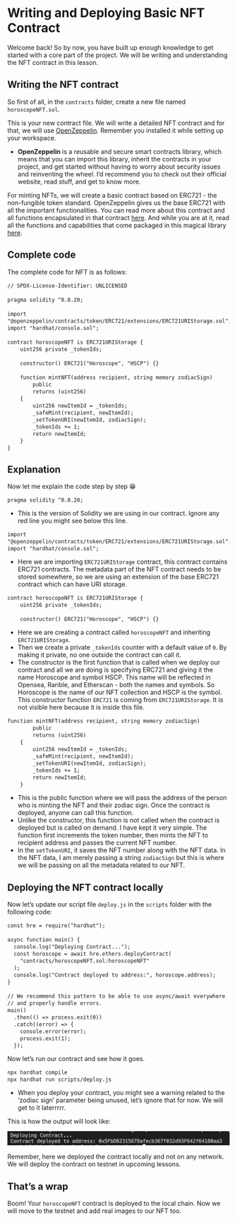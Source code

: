# Writing and Deploying Basic NFT Contract

Welcome back! So by now, you have built up enough knowledge to get started with a core part of the project. We will be writing and understanding the NFT contract in this lesson.

## Writing the NFT contract

So first of all, in the `contracts` folder, create a new file named `horoscopeNFT.sol`. 

This is your new contract file. We will write a detailed NFT contract and for that, we will use  [OpenZeppelin](https://openzeppelin.com/). Remember you installed it while setting up your workspace.

- **OpenZeppelin** is a reusable and secure smart contracts library, which means that you can import this library, inherit the contracts in your project, and get started without having to worry about security issues and reinventing the wheel. I’d recommend you to check out their official website, read stuff, and get to know more.

For minting NFTs, we will create a basic contract based on ERC721 - the non-fungible token standard. OpenZeppelin gives us the base ERC721 with all the important functionalities. You can read more about this contract and all functions encapsulated in that contract [here](https://docs.openzeppelin.com/contracts/4.x/erc721). And while you are at it, read all the functions and capabilities that come packaged in this magical library [here](https://docs.openzeppelin.com/contracts/4.x/api/token/erc721).

## Complete code

The complete code for NFT is as follows:

```
// SPDX-License-Identifier: UNLICENSED

pragma solidity ^0.8.20;

import "@openzeppelin/contracts/token/ERC721/extensions/ERC721URIStorage.sol";
import "hardhat/console.sol";

contract horoscopeNFT is ERC721URIStorage {
    uint256 private _tokenIds;

    constructor() ERC721("Horoscope", "HSCP") {}

    function mintNFT(address recipient, string memory zodiacSign)
        public
        returns (uint256)
    {
        uint256 newItemId = _tokenIds;
        _safeMint(recipient, newItemId);
        _setTokenURI(newItemId, zodiacSign);
        _tokenIds += 1;
        return newItemId;
    }
}
```

## Explanation

Now let me explain the code step by step 😁

```
pragma solidity ^0.8.20;
```

- This is the version of Solidity we are using in our contract. Ignore any red line you might see below this line.

```
import "@openzeppelin/contracts/token/ERC721/extensions/ERC721URIStorage.sol";
import "hardhat/console.sol";
```

- Here we are importing `ERC721URIStorage` contract, this contract contains ERC721 contracts. The metadata part of the NFT contract needs to be stored somewhere, so we are using an extension of the base ERC721 contract which can have URI storage.

```
contract horoscopeNFT is ERC721URIStorage {
    uint256 private _tokenIds;

    constructor() ERC721("Horoscope", "HSCP") {}

```

- Here we are creating a contract called `horoscopeNFT` and inheriting `ERC721URIStorage`.
- Then we create a private `_tokenIds` counter with a default value of `0`. By making it private, no one outside the contract can call it.
- The constructor is the first function that is called when we deploy our contract and all we are doing is specifying ERC721 and giving it the name Horoscope and symbol HSCP. This name will be reflected in Opensea, Rarible, and Etherscan - both the names and symbols. So Horoscope is the name of our NFT collection and HSCP is the symbol. This constructor function `ERC721` is coming from `ERC721URIStorage`. It is not visible here because it is inside this file.

```
function mintNFT(address recipient, string memory zodiacSign)
        public
        returns (uint256)
    {
        uint256 newItemId = _tokenIds;
        _safeMint(recipient, newItemId);
        _setTokenURI(newItemId, zodiacSign);
        _tokenIds += 1;
        return newItemId;
    }
```

- This is the public function where we will pass the address of the person who is minting the NFT and their zodiac sign. Once the contract is deployed, anyone can call this function.
- Unlike the constructor, this function is not called when the contract is deployed but is called on demand. I have kept it very simple. The function first increments the token number, then mints the NFT to recipient address and passes the current NFT number.
- In the `setTokenURI`, it saves the NFT number along with the NFT data. In the NFT data, I am merely passing a string `zodiacSign` but this is where we will be passing on all the metadata related to our NFT.

## Deploying the NFT contract locally

Now let’s update our script file `deploy.js` in the `scripts` folder with the following code: 

```
const hre = require("hardhat");

async function main() {
  console.log("Deploying Contract...");
  const horoscope = await hre.ethers.deployContract(
    "contracts/horoscopeNFT.sol:horoscopeNFT"
  );
  console.log("Contract deployed to address:", horoscope.address);
}

// We recommend this pattern to be able to use async/await everywhere
// and properly handle errors.
main()
  .then(() => process.exit(0))
  .catch((error) => {
    console.error(error);
    process.exit(1);
  });
```

Now let’s run our contract and see how it goes.

```
npx hardhat compile
npx hardhat run scripts/deploy.js
```

- When you deploy your contract, you might see a warning related to the ‘zodiac sign’ parameter being unused, let’s ignore that for now. We will get to it laterrrrr.
    
    

This is how the output will look like:

![Untitled](https://github.com/0xmetaschool/Learning-Projects/blob/main/assests_for_all/assests_for_horoscope/1%20Writing%20Basic%20NFT%20Contract/Untitled.webp?raw=true)

Remember, here we deployed the contract locally and not on any network. We will deploy the contract on testnet in upcoming lessons.

## That’s a wrap

Boom! Your `horoscopeNFT` contract is deployed to the local chain. Now we will move to the testnet and add real images to our NFT too.
